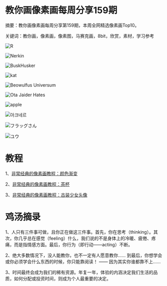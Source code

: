 # 教你画像素画每周分享159期

摘要：教你画像素画每周分享第159期，本周全网精选像素画Top10。

关键词：教你画，像素画，像素图，马赛克画，8bit，欣赏，素材，学习参考

![R](https://tva1.sinaimg.cn/large/008i3skNgy1gwslliil63j30xc0m840w.jpg)

![Nerkin](https://tva1.sinaimg.cn/large/008i3skNgy1gwsllhw8jpj30iw0h2tb2.jpg)

![BuskHusker](https://tva1.sinaimg.cn/large/008i3skNgy1gwsllfcp44j30xc0irq52.jpg)

![kat](https://tva1.sinaimg.cn/large/008i3skNgy1gwsllgvceoj30rs0xcjsu.jpg)

![Beowulfus Universum](https://tva1.sinaimg.cn/large/008i3skNgy1gwslljegb2j30u00u0dkc.jpg)

![Ota Jaider Hates](https://tva1.sinaimg.cn/large/008i3skNgy1gwsllis8j4j30u00u0abi.jpg)

![apple](https://tva1.sinaimg.cn/large/008i3skNgy1gwsllhdppnj30iw0angn2.jpg)

![아크네르](https://tva1.sinaimg.cn/large/008i3skNgy1gwslljvdslj30u00u0wj4.jpg)

![フラッグさん](https://tva1.sinaimg.cn/large/008i3skNgy1gwsllk8cpfj30lc0c0js2.jpg)

![ユウ](https://tva1.sinaimg.cn/large/008i3skNgy1gwsllgghhqj30go0gojrr.jpg)

# 教程

1、[非常经典的像素画教程：颜色渐变](https://mp.weixin.qq.com/s/PkJug1dYFpIMso44-h-3jw)

2、[非常经典的像素画教程：茶杯](https://mp.weixin.qq.com/s/EAcf3t1ksWAg7HuDUt3aUw)

3、[非常经典的像素画教程：古装少女头像](https://mp.weixin.qq.com/s/7aecWMA2Soj89lGTyHCQYQ)

# 鸡汤摘录

1、人只有三件事可做，且你正在做这三件事。首先，你在思考（thinking）。其次，你几乎总在感觉（feeling）什么，我们说的不是身体上的冷暖、疲倦、疼痛，而是指情感方面。最后，你行为（即行动——acting）不断。

2、绝大多数情况下，没人能教你，也不一定有人愿意教你…… 到最后，你想学会或你必须学会什么东西的时候，你只能靠阅读！ —— 因为其实你谁都靠不上……

3、时间最终会成为我们的稀有资源。年复一年，体验的内涵决定我们生活的品质，如何分配或投资时间，则成为个人最重要的决定。